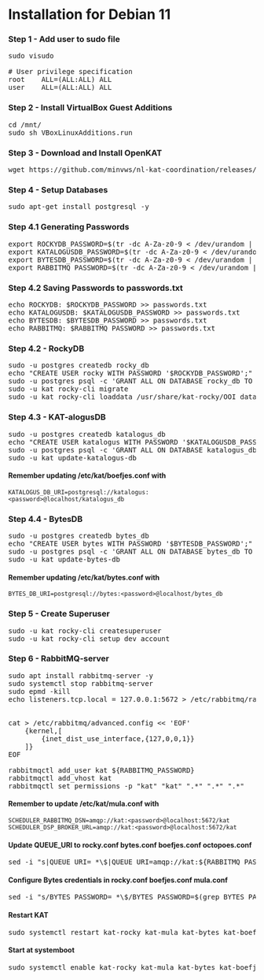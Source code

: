 # Installation for Debian 11

### Step 1 - Add user to sudo file
<pre>
sudo visudo

# User privilege specification
root    ALL=(ALL:ALL) ALL
user    ALL=(ALL:ALL) ALL
</pre>

### Step 2 - Install VirtualBox Guest Additions
<pre>
cd /mnt/
sudo sh VBoxLinuxAdditions.run
</pre>

### Step 3 - Download and Install OpenKAT
<pre>
wget https://github.com/minvws/nl-kat-coordination/releases/download/v1.5.2/kat-debian11-1.5.2.tar.gz && wget https://github.com/dekkers/xtdb-http-multinode/releases/download/v1.0.2/xtdb-http-multinode_1.0.2_all.deb && tar zvxf kat-*.tar.gz && sudo apt install --no-install-recommends ./kat-*_amd64.deb ./xtdb-http-multinode_*_all.deb -y
</pre>

### Step 4 - Setup Databases
<pre>
sudo apt-get install postgresql -y
</pre>

### Step 4.1 Generating Passwords
<pre>
export ROCKYDB_PASSWORD=$(tr -dc A-Za-z0-9 < /dev/urandom | head -c 20)
export KATALOGUSDB_PASSWORD=$(tr -dc A-Za-z0-9 < /dev/urandom | head -c 20)
export BYTESDB_PASSWORD=$(tr -dc A-Za-z0-9 < /dev/urandom | head -c 20)
export RABBITMQ_PASSWORD=$(tr -dc A-Za-z0-9 < /dev/urandom | head -c 20)
</pre>

### Step 4.2 Saving Passwords to passwords.txt
<pre>
echo ROCKYDB: $ROCKYDB_PASSWORD >> passwords.txt
echo KATALOGUSDB: $KATALOGUSDB_PASSWORD >> passwords.txt
echo BYTESDB: $BYTESDB_PASSWORD >> passwords.txt
echo RABBITMQ: $RABBITMQ_PASSWORD >> passwords.txt
</pre>

### Step 4.2 - RockyDB
<pre>
sudo -u postgres createdb rocky_db
echo "CREATE USER rocky WITH PASSWORD '$ROCKYDB_PASSWORD';" | sudo -u postgres psql
sudo -u postgres psql -c 'GRANT ALL ON DATABASE rocky_db TO rocky;'
sudo -u kat rocky-cli migrate
sudo -u kat rocky-cli loaddata /usr/share/kat-rocky/OOI_database_seed.json
</pre>

### Step 4.3 - KAT-alogusDB
<pre>
sudo -u postgres createdb katalogus_db
echo "CREATE USER katalogus WITH PASSWORD '$KATALOGUSDB_PASSWORD';" | sudo -u postgres psql
sudo -u postgres psql -c 'GRANT ALL ON DATABASE katalogus_db TO katalogus;'
sudo -u kat update-katalogus-db
</pre>

#### Remember updating /etc/kat/boefjes.conf with 

`KATALOGUS_DB_URI=postgresql://katalogus:<password>@localhost/katalogus_db`


### Step 4.4 - BytesDB
<pre>
sudo -u postgres createdb bytes_db
echo "CREATE USER bytes WITH PASSWORD '$BYTESDB_PASSWORD';" | sudo -u postgres psql
sudo -u postgres psql -c 'GRANT ALL ON DATABASE bytes_db TO bytes;'
sudo -u kat update-bytes-db
</pre>
#### Remember updating /etc/kat/bytes.conf with 
`BYTES_DB_URI=postgresql://bytes:<password>@localhost/bytes_db`



### Step 5 - Create Superuser
<pre>
sudo -u kat rocky-cli createsuperuser
sudo -u kat rocky-cli setup_dev_account
</pre>

### Step 6 - RabbitMQ-server
<pre>
sudo apt install rabbitmq-server -y
sudo systemctl stop rabbitmq-server
sudo epmd -kill
echo listeners.tcp.local = 127.0.0.1:5672 > /etc/rabbitmq/rabbitmq.conf


cat > /etc/rabbitmq/advanced.config << 'EOF'
    {kernel,[
        {inet_dist_use_interface,{127,0,0,1}}
    ]}
EOF

rabbitmqctl add_user kat ${RABBITMQ_PASSWORD}
rabbitmqctl add_vhost kat
rabbitmqctl set_permissions -p "kat" "kat" ".*" ".*" ".*"
</pre>

#### Remember to update /etc/kat/mula.conf with
`SCHEDULER_RABBITMQ_DSN=amqp://kat:<password>@localhost:5672/kat`
`SCHEDULER_DSP_BROKER_URL=amqp://kat:<password>@localhost:5672/kat`


#### Update QUEUE_URI to rocky.conf bytes.conf boefjes.conf octopoes.conf
<pre>
sed -i "s|QUEUE_URI= *\$|QUEUE_URI=amqp://kat:${RABBITMQ_PASSWORD}@localhost:5672/kat|" /etc/kat/*.conf
</pre>
#### Configure Bytes credentials in rocky.conf boefjes.conf mula.conf
<pre>
sed -i "s/BYTES_PASSWORD= *\$/BYTES_PASSWORD=$(grep BYTES_PASSWORD /etc/kat/bytes.conf | awk -F'=' '{ print $2 }')/" /etc/kat/*.conf
</pre>
#### Restart KAT
<pre>
sudo systemctl restart kat-rocky kat-mula kat-bytes kat-boefjes kat-normalizers kat-katalogus kat-keiko kat-octopoes kat-octopoes-worker
</pre>
#### Start at systemboot
<pre>
sudo systemctl enable kat-rocky kat-mula kat-bytes kat-boefjes kat-normalizers kat-katalogus kat-keiko kat-octopoes kat-octopoes-worker
</pre>
